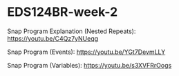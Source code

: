 # EDS124BR-week-2
Snap Program Explanation (Nested Repeats): https://youtu.be/C4Qz7yNUeqg


Snap Program (Events): https://youtu.be/YGt7DevmLLY

Snap Program (Variables): https://youtu.be/s3XVFRrOogs

